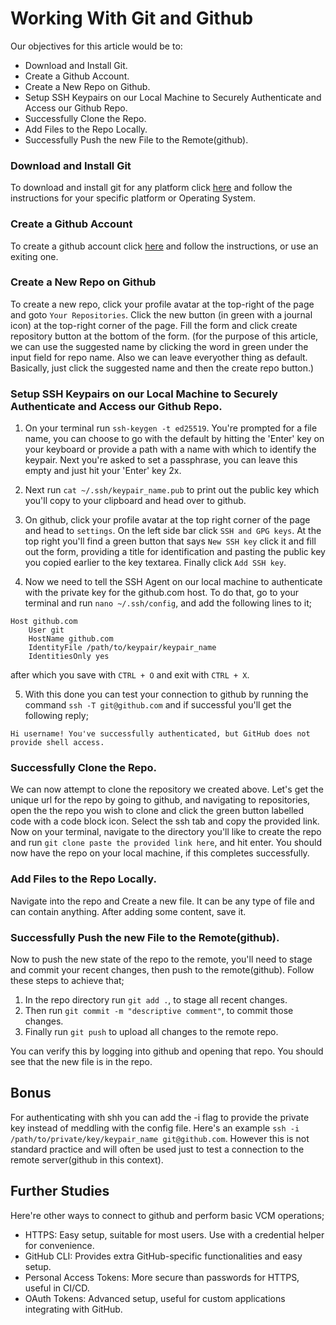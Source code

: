 # Working With Git and Github

Our objectives for this article would be to:
- Download and Install Git.
- Create a Github Account.
- Create a New Repo on Github.
- Setup SSH Keypairs on our Local Machine to Securely Authenticate and Access our Github Repo.
- Successfully Clone the Repo.
- Add Files to the Repo Locally.
- Successfully Push the new File to the Remote(github).

### Download and Install Git
To download and install git for any platform click [here](https://www.git-scm.com/downloads) and follow the instructions for your specific platform or Operating System.

### Create a Github Account
To create a github account click [here](https://github.com/signup?ref_cta=Sign+up&ref_loc=header+logged+out&ref_page=%2F&source=header-home) and follow the instructions, or use an exiting one.

### Create a New Repo on Github
To create a new repo, click your profile avatar at the top-right of the page and goto `Your Repositories`. Click the new button (in green with a journal icon) at the top-right corner of the page. Fill the form and click create repository button at the bottom of the form. (for the purpose of this article, we can use the suggested name by clicking the word in green under the input field for repo name. Also we can leave everyother thing as default. Basically, just click the suggested name and then the create repo button.)

### Setup SSH Keypairs on our Local Machine to Securely Authenticate and Access our Github Repo.
1. On your terminal run `ssh-keygen -t ed25519`. You're prompted for a file name, you can choose to go with the default by hitting the 'Enter' key on your keyboard or provide a path with a name with which to identify the keypair. Next you're asked to set a passphrase, you can leave this empty and just hit your 'Enter' key 2x. 

2. Next run `cat ~/.ssh/keypair_name.pub` to print out the public key which you'll copy to your clipboard and head over to github.

3. On github, click your profile avatar at the top right corner of the page and head to `settings`. On the left side bar click `SSH and GPG keys`. At the top right you'll find a green button that says `New SSH key` click it and fill out the form, providing a title for identification and pasting the public key you copied earlier to the key textarea. Finally click `Add SSH key`.

4. Now we need to tell the SSH Agent on our local machine to authenticate with the private key for the github.com host. To do that, go to your terminal and run `nano ~/.ssh/config`, and add the following lines to it;

```
Host github.com
    User git
    HostName github.com
    IdentityFile /path/to/keypair/keypair_name
    IdentitiesOnly yes
```
after which you save with `CTRL + O` and exit with `CTRL + X`.

5. With this done you can test your connection to github by running the command `ssh -T git@github.com` and if successful you'll get the following reply;
```
Hi username! You've successfully authenticated, but GitHub does not provide shell access.
```
### Successfully Clone the Repo.
We can now attempt to clone the repository we created above. Let's get the unique url for the repo by going to github, and navigating to repositories, open the the repo you wish to clone and click the green button labelled code with a code block icon. Select the ssh tab and copy the provided link. Now on your terminal, navigate to the directory you'll like to create the repo and run `git clone paste the provided link here`, and hit enter. You should now have the repo on your local machine, if this completes successfully.

### Add Files to the Repo Locally.
Navigate into the repo and Create a new file. It can be any type of file and can contain anything. After adding some content, save it.

### Successfully Push the new File to the Remote(github).
Now to push the new state of the repo to the remote, you'll need to stage and commit your recent changes, then push to the remote(github). Follow these steps to achieve that;
1. In the repo directory run `git add .`, to stage all recent changes.
2. Then run `git commit -m "descriptive comment"`, to commit those changes.
3. Finally run `git push` to upload all changes to the remote repo.

You can verify this by logging into github and opening that repo. You should see that the new file is in the repo.

## Bonus
For authenticating with shh you can add the -i flag to provide the private key instead of meddling with the config file. Here's an example `ssh -i /path/to/private/key/keypair_name git@github.com`. However this is not standard practice and will often be used just to test a connection to the remote server(github in this context).

## Further Studies
Here're other ways to connect to github and perform basic VCM operations;
- HTTPS: Easy setup, suitable for most users. Use with a credential helper for convenience.
- GitHub CLI: Provides extra GitHub-specific functionalities and easy setup.
- Personal Access Tokens: More secure than passwords for HTTPS, useful in CI/CD.
- OAuth Tokens: Advanced setup, useful for custom applications integrating with GitHub.